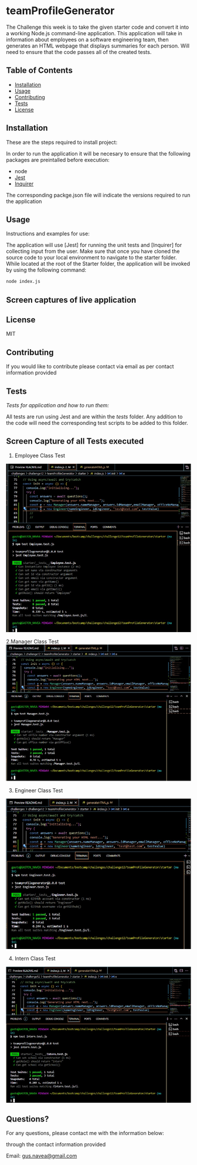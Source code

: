 # teamProfileGenerator

The Challenge this week is to take the given starter code and convert it into a working Node.js command-line application. This application will take in information about employees on a software engineering team, then generates an HTML webpage that displays summaries for each person. Will need to ensure that the code passes all of the created tests.

## Table of Contents

- [Installation](#installation)
- [Usage](#usage)
- [Contributing](#contributing)
- [Tests](#tests)
- [License](#license)

## Installation

These are the steps required to install project:

In order to run the application it will be necesary to ensure that the following packages are preintalled before execution:

- node
- [Jest](https://www.npmjs.com/package/jest)
- [Inquirer](https://www.npmjs.com/package/inquirer)

The corresponding packge.json file will indicate the versions required to run the application

## Usage

Instructions and examples for use:

The application will use [Jest] for running the unit tests and [Inquirer] for collecting input from the user.
Make sure that once you have cloned the source code to your local environment to navigate to the starter folder.
While located at the root of the Starter folder, the application will be invoked by using the following command:

```bash
node index.js
```

## Screen captures of live application

## License

MIT

## Contributing

If you would like to contribute please contact via email as per contact information provided

## Tests

_Tests for application and how to run them:_

All tests are run using Jest and are within the _tests_ folder. Any addition to the code will need the corresponding test scripts to be added to this folder.

## Screen Capture of all Tests executed
1. Employee Class Test

![alt text](Employee_testOutput.png)

2.Manager Class Test
![alt text](Manager_testOutput.png)

3. Engineer Class Test

![alt text](Engineer_testOutput.png)

4. Intern Class Test

![alt text](Intern_testOutput.png)


## Questions?

For any questions, please contact me with the information below:

through the contact information provided

Email: gus.navea@gmail.com
